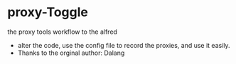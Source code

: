 # proxy-Toggle
the proxy tools workflow to the alfred
- alter the code, use the config file to record the proxies, and use it easily.
- Thanks to the orginal author: Dalang
